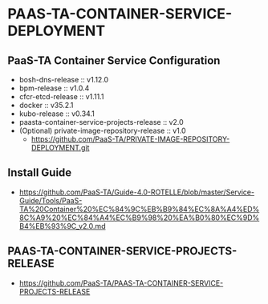 # PAAS-TA-CONTAINER-SERVICE-DEPLOYMENT

## PaaS-TA Container Service Configuration
- bosh-dns-release :: v1.12.0
- bpm-release :: v1.0.4
- cfcr-etcd-release :: v1.11.1
- docker :: v35.2.1
- kubo-release :: v0.34.1
- paasta-container-service-projects-release :: v2.0
- (Optional) private-image-repository-release :: v1.0
  - https://github.com/PaaS-TA/PRIVATE-IMAGE-REPOSITORY-DEPLOYMENT.git

## Install Guide
- https://github.com/PaaS-TA/Guide-4.0-ROTELLE/blob/master/Service-Guide/Tools/PaaS-TA%20Container%20%EC%84%9C%EB%B9%84%EC%8A%A4%ED%8C%A9%20%EC%84%A4%EC%B9%98%20%EA%B0%80%EC%9D%B4%EB%93%9C_v2.0.md

## PAAS-TA-CONTAINER-SERVICE-PROJECTS-RELEASE
- https://github.com/PaaS-TA/PAAS-TA-CONTAINER-SERVICE-PROJECTS-RELEASE
